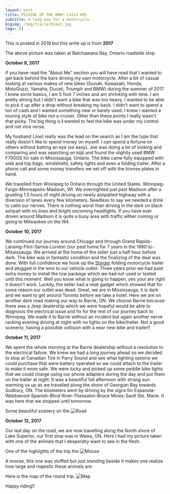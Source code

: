 ```yaml
---
layout: post
title: PICKING UP THE BMW! (4312 KM)
subtitle: A long way for a motorcycle
bigimg: /img/trailerbike1.jpg
tags: []
---
```


This is posted in 2019 but this write up is from **2017**


The above picture was taken at Batchawana Bay, Ontario roadside stop.

**October 9, 2017**


If you have read the "About Me" section you will have read that I wanted to get back behind the bars driving my own motorcycle. After a bit of casual looking at various makes of new bikes (Suzuki, Kawasaki, Honda, MotoGuzzi, Yamaha, Ducati, Triumph and BMW) during the summer of 2017. I knew some basics, I am 5 foot 7 inches and am shrinking with time. I am pretty strong but I didn't want a bike that was too heavy. I wanted to be able to pick it up after a drop without breaking my back. I didn't want to spend a ton of cash and I wanted something new or barely used. I knew I wanted a touring style of bike not a cruiser. Other than these points I really wasn't that picky. The big thing is **I** wanted to feel the bike was under my control and not vice versa. 

My husband (Joe) really was the lead on the search as I am the type that really doesn't like to spend money on myself. I can spend a fortune on others without batting an eye (so easy).  Joe was doing a lot of looking and comparing and was searching on kijiji and found the slightly used BMW F700GS for sale in Mississauga, Ontario. The bike came fully equipped with side and top bags, windshield, safety lights and even a folding trailer. After a phone call and some money transfers we set off with the license plates in hand. 

We travelled from Winnipeg to Ontario through the United States. Winnipeg-Fargo-Minneapolis-Madison, WI. We overnighted just past Madison after a grueling 1.5 hours of night driving on newly ashpalted highway with a diversion of lanes every few kilometers. Needless to say we needed a drink to calm our nerves. There is nothing worst than driving in the dark on black ashpalt with no lines and bright oncoming headlights. If you have ever driven around Madison it is quite a busy area with traffic either coming or going to Milwaukee on the I94.

**October 10, 2017**

We continued our journey around Chicago and through Grand Rapids-Lansing-Flint-Sarnia-London (our past home for 7 years in the 1990's)-Mississauga. We arrived at the home of the seller just a half hour before dark. The bike was in fantastic condition and the finalizing of the deal was done. With full confidence we hook up the [Stinger](https://www.stingertrailer.com) folding motorcycle trailer and plugged in the wire to our vehicle outlet. Three years prior we had paid extra money to install the tow package which we had not used or tested until this moment. Well you know what is going to happen, yes your are right it doesn't work. Luckily, the seller had a neat gadget which showed that for some reason our outlet was dead. Great, we are in Mississauga, it is dark and we want to get around Toronto before we take a hotel.  Here we are on another dark road making our way to Barrie, ON. We choose Barrie because there was a Jeep dealership which we were hopeful would be able to diagnosis the electrical issue and fix for the rest of our journey back to Winnipeg. We made it to Barrie without an incident but again another nerve racking evening driving at night with no lights on the bike/trailer. Not a good scenerio, having a possible collision with a near new bike and trailer!!

**October 11, 2017**

We spent the whole morning at the Barrie dealership without a resolution to the electrical failure. We knew we had a long journey ahead so we decided to stop at Canadian Tire in Parry Sound and see what lighting options we could purchase that were battery operated so we could attach to the trailer to make it more safe. We were lucky and picked up some peddle bike lights that we could charge using our phone adapters during the day and put them on the trailer at night. It was a beautiful fall afternoon with strong sun warming us up as we travelled along the shore of Georgian Bay towards Sudbury, ON. The kilometers went by driving by the signs for Espanola-Webbwood-Spanish-Blind River-Thessalon-Bruce Mines-Sault Ste. Marie. It was here that we stopped until tomorrow. 

Some beautiful scenery on the ![Road](https://klovetri.github.io/img/openroad2.jpg)

**October 12, 2017**

Our last day on the road, we are now travelling along the North shore of Lake Superior, our first stop was in Wawa, ON. Here I had my picture taken with one of the animals that I desperatly want to see in the flesh. 


One of the highlights of the trip the ![Moose](https://klovetri.github.io/img/Moose4.jpg)



A moose, this one was stuffed but just standing beside it makes one realize how large and majestic these animals are.

Here is the map of the round trip. ![Map](https://klovetri.github.io/img/Mapbikeup.jpg)


Happy riding!!
